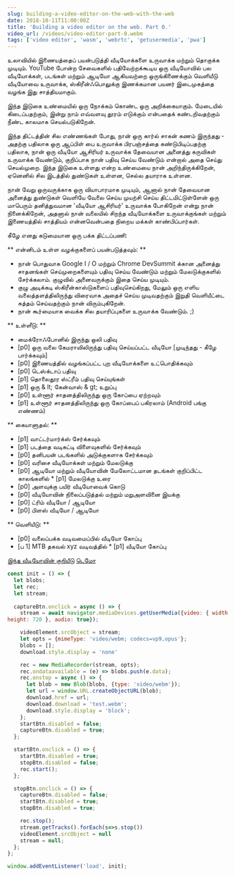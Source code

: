 ```yaml
---
slug: building-a-video-editor-on-the-web-with-the-web
date: 2018-10-11T11:00:00Z
title: 'Building a video editor on the web. Part 0.'
video_url: /videos/video-editor-part-0.webm
tags: ['video editor', 'wasm', 'webrtc', 'getusermedia', 'pwa']
---
```



உலாவியில் இணையத்தைப் பயன்படுத்தி வீடியோக்களை உருவாக்க மற்றும் தொகுக்க முடியும். YouTube போன்ற சேவைகளில் பதிவேற்றக்கூடிய ஒரு வீடியோவில் பல வீடியோக்கள், படங்கள் மற்றும் ஆடியோ ஆகியவற்றை ஒருங்கிணைக்கும் வெளியீடு வீடியோவை உருவாக்க, ஸ்கிரீன்ஃபொலுக்கு இணக்கமான பயனர் இடைமுகத்தை வழங்க இது சாத்தியமாகும்.

இந்த இடுகை உண்மையில் ஒரு நோக்கம் கொண்ட ஒரு அறிக்கையாகும். மேடையில் கிடைப்பதற்கும், இன்று நாம் எவ்வளவு தூரம் எடுக்கும் என்பதைக் கண்டறிவதற்கும் நீண்ட காலமாக செயல்படுகிறேன்.

இந்த திட்டத்தின் சில எண்ணங்கள் போது, ​​நான் ஒரு கார்ல் சாகன் கணம் இருந்தது - அதற்கு பதிலாக ஒரு ஆப்பிள் பை உருவாக்க பிரபஞ்சத்தை கண்டுபிடிப்பதற்கு பதிலாக, நான் ஒரு வீடியோ ஆசிரியர் உருவாக்க தேவையான அனைத்து கருவிகள் உருவாக்க வேண்டும், குறிப்பாக நான் பதிவு செய்ய வேண்டும் என்றால் அதை செய்து செயல்முறை. இந்த இடுகை உள்ளது என்ற உண்மையை நான் அறிந்திருக்கிறேன், ஏனெனில் சில இடத்தில் துண்டுகள் உள்ளன, செல்ல தயாராக உள்ளன.

நான் வேறு ஒருவருக்காக ஒரு வியாபாரமாக முடியும், ஆனால் நான் தேவையான அனைத்து துண்டுகள் வெளியே வேலை செய்ய முயற்சி செய்ய திட்டமிட்டுள்ளேன் ஒரு மாபெரும் தனித்துவமான 'வீடியோ ஆசிரியர்' உருவாக்க போகிறேன் என்று நான் நினைக்கிறேன், அதனால் நான் வலையில் சிறந்த வீடியோக்களை உருவாக்குங்கள் மற்றும் இணையத்தில் சாத்தியம் என்னவென்பதை நிறைய மக்கள் காண்பிப்பார்கள்.

கீழே எனது கடுமையான ஒரு பக்க திட்டப்பணி:


** என்னிடம் உள்ள வழக்குகளைப் பயன்படுத்தவும்: **


* நான் பொதுவாக Google I / O மற்றும் Chrome DevSummit க்கான அனைத்து சாதனங்கள் செய்முறைகளையும் பதிவு செய்ய வேண்டும் மற்றும் மேலடுக்குகளில் சேர்க்கலாம். குழுவில் அனைவருக்கும் இதை செய்ய முடியும்.
* குழு அடிக்கடி ஸ்கிரீன்காஸ்டுகளைப் பதிவுசெய்கிறது, மேலும் ஒரு எளிய வலைத்தளத்திலிருந்து விரைவாக அதைச் செய்ய முடிவதற்கும் இறுதி வெளியீட்டை சுத்தம் செய்வதற்கும் நான் விரும்புகிறேன்.
* நான் கூர்மையாக வைக்க சில தயாரிப்புகளை உருவாக்க வேண்டும். ;)


** உள்ளீடு: **


* மைக்ரோஃபோனில் இருந்து ஒலி பதிவு
* [p0] ஒரு வலை கேமராவிலிருந்து பதிவு செய்யப்பட்ட வீடியோ [முடிந்தது - கீழே பார்க்கவும்]
* [p0] இணையத்தில் வழங்கப்பட்ட புற வீடியோக்களை உட்பொதிக்கவும்
* [p0] டெஸ்க்டாப் பதிவு
* [p1] தொலைதூர ஸ்ட்ரீம் பதிவு செய்யுங்கள்
* [p1] ஒரு & lt; கேன்வாஸ் & gt; உறுப்பு
* [p0] உள்ளூர் சாதனத்திலிருந்து ஒரு கோப்பை ஏற்றவும்
* [p1] உள்ளூர் சாதனத்திலிருந்து ஒரு கோப்பைப் பகிரலாம் (Android பங்கு எண்ணம்)


** கையாளுதல்: **


* [p1] வாட்டர்மார்க்ஸ் சேர்க்கவும்
* [p1] படத்தை வடிகட்டி விளைவுகளில் சேர்க்கவும்
* [p0] தனிபயன் படங்களில் அடுக்குகளாக சேர்க்கவும்
* [p0] வரிசை வீடியோக்கள் மற்றும் மேலடுக்கு
* [p0] ஆடியோ மற்றும் வீடியோவின் மேலோட்டமான தடங்கள்
குறிப்பிட்ட காலங்களில் * [p1] மேலடுக்கு உரை
* [p0] அளவுக்கு பயிர் வீடியோவைக் கொடு
* [p0] வீடியோவின் நிலைப்படுத்தல் மற்றும் மறுஅளவினை இயக்கு
* [p0] ட்ரிம் வீடியோ / ஆடியோ
* [p0] பிளஸ் வீடியோ / ஆடியோ


** வெளியீடு: **


* [p0] வலைப்பக்க வடிவமைப்பில் வீடியோ கோப்பு
* [ப 1] MTB தகவல்
xyz வடிவத்தில் * [p1] வீடியோ கோப்பு

[இந்த வீடியோவின் குறியீடு](https://glitch.com/edit/\#!/camera-recorder?path=script.js:1:0) [டெமோ](https://camera-recorder.glitch.me/)


```javascript  
const init = () => {  
  let blobs;  
  let rec;  
  let stream;  
    
  captureBtn.onclick = async () => {  
    stream = await navigator.mediaDevices.getUserMedia({video: { width: 1280, 
height: 720 }, audio: true});

    videoElement.srcObject = stream;  
    let opts = {mimeType: 'video/webm; codecs=vp9,opus'};  
    blobs = [];  
    download.style.display = 'none'

    rec = new MediaRecorder(stream, opts);  
    rec.ondataavailable = (e) => blobs.push(e.data);  
    rec.onstop = async () => {  
      let blob = new Blob(blobs, {type: 'video/webm'});  
      let url = window.URL.createObjectURL(blob);  
      download.href = url;  
      download.download = 'test.webm';  
      download.style.display = 'block';  
    };  
    startBtn.disabled = false;  
    captureBtn.disabled = true;  
  };

  startBtn.onclick = () => {  
    startBtn.disabled = true;  
    stopBtn.disabled = false;  
    rec.start();  
  };

  stopBtn.onclick = () => {  
    captureBtn.disabled = false;  
    startBtn.disabled = true;  
    stopBtn.disabled = true;

    rec.stop();  
    stream.getTracks().forEach(s=>s.stop())  
    videoElement.srcObject = null  
    stream = null;  
  };  
};

window.addEventListener('load', init);  
```

